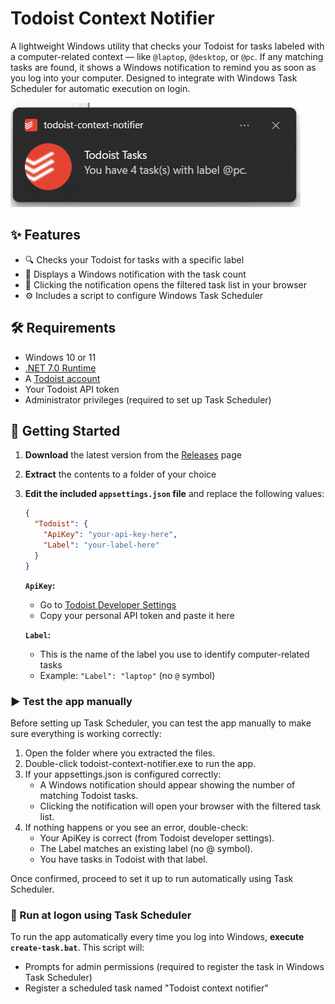 # Todoist Context Notifier

A lightweight Windows utility that checks your Todoist for tasks labeled with a computer-related context — like `@laptop`, `@desktop`, or `@pc`. If any matching tasks are found, it shows a Windows notification to remind you as soon as you log into your computer. Designed to integrate with Windows Task Scheduler for automatic execution on login.

![Notification Screenshot](docs/screenshot.png)

## ✨ Features

- 🔍 Checks your Todoist for tasks with a specific label
- 🔔 Displays a Windows notification with the task count
- 🔗 Clicking the notification opens the filtered task list in your browser
- ⚙️ Includes a script to configure Windows Task Scheduler

## 🛠 Requirements

- Windows 10 or 11
- [.NET 7.0 Runtime](https://dotnet.microsoft.com/en-us/download/dotnet/7.0/runtime)
- A [Todoist account](https://todoist.com)
- Your Todoist API token
- Administrator privileges (required to set up Task Scheduler)

## 🚀 Getting Started

1.  **Download** the latest version from the [Releases](https://github.com/pfaustinopt/todoist-context-notifier/releases) page
2.  **Extract** the contents to a folder of your choice
3.  **Edit the included `appsettings.json` file** and replace the following values:

    ```json
    {
      "Todoist": {
        "ApiKey": "your-api-key-here",
        "Label": "your-label-here"
      }
    }
    ```

    **`ApiKey`:**

    - Go to [Todoist Developer Settings](https://app.todoist.com/app/settings/integrations/developer)
    - Copy your personal API token and paste it here

    **`Label`:**

    - This is the name of the label you use to identify computer-related tasks
    - Example: `"Label": "laptop"` (no `@` symbol)

### ▶️ Test the app manually
Before setting up Task Scheduler, you can test the app manually to make sure everything is working correctly:
1. Open the folder where you extracted the files.
2. Double-click todoist-context-notifier.exe to run the app.
3. If your appsettings.json is configured correctly:
   - A Windows notification should appear showing the number of matching Todoist tasks.
   - Clicking the notification will open your browser with the filtered task list.
4. If nothing happens or you see an error, double-check:
   - Your ApiKey is correct (from Todoist developer settings).
   - The Label matches an existing label (no @ symbol).
   - You have tasks in Todoist with that label.

Once confirmed, proceed to set it up to run automatically using Task Scheduler.

### 📅 Run at logon using Task Scheduler

To run the app automatically every time you log into Windows, **execute `create-task.bat`**. This script will:

- Prompts for admin permissions (required to register the task in Windows Task Scheduler)
- Register a scheduled task named "Todoist context notifier"
